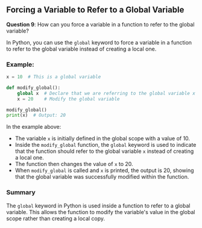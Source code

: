 ## Forcing a Variable to Refer to a Global Variable

**Question 9**: How can you force a variable in a function to refer to the global variable?

In Python, you can use the `global` keyword to force a variable in a function to refer to the global variable instead of creating a local one.

### Example:

```python
x = 10  # This is a global variable

def modify_global():
    global x  # Declare that we are referring to the global variable x
    x = 20    # Modify the global variable

modify_global()
print(x)  # Output: 20
```

In the example above:

- The variable `x` is initially defined in the global scope with a value of 10.
- Inside the `modify_global` function, the `global` keyword is used to indicate that the function should refer to the global variable `x` instead of creating a local one.
- The function then changes the value of `x` to 20.
- When `modify_global` is called and `x` is printed, the output is 20, showing that the global variable was successfully modified within the function.

### Summary
The `global` keyword in Python is used inside a function to refer to a global variable. This allows the function to modify the variable's value in the global scope rather than creating a local copy.
